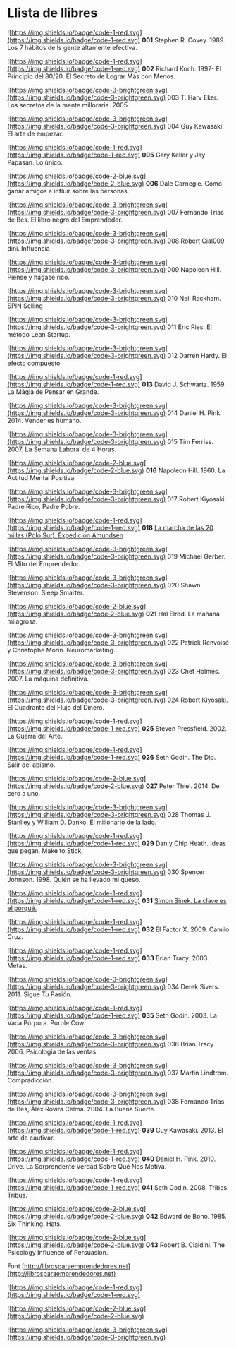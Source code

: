 # Llista de llibres


![https://img.shields.io/badge/code-1-red.svg](https://img.shields.io/badge/code-1-red.svg) **001** Stephen R. Covey. 1989. Los 7 hábitos de ls gente altamente efectiva.

![https://img.shields.io/badge/code-1-red.svg](https://img.shields.io/badge/code-1-red.svg) **002** Richard Koch. 1997- El Principio del 80/20. El Secreto de Lograr Más con Menos.

![https://img.shields.io/badge/code-3-brightgreen.svg](https://img.shields.io/badge/code-3-brightgreen.svg) 003 T. Harv Eker. Los secretos de la mente milloraria. 2005.

![https://img.shields.io/badge/code-3-brightgreen.svg](https://img.shields.io/badge/code-3-brightgreen.svg) 004 Guy Kawasaki. El arte de empezar.

![https://img.shields.io/badge/code-1-red.svg](https://img.shields.io/badge/code-1-red.svg) **005** Gary Keller y Jay Papasan. Lo único.

![https://img.shields.io/badge/code-2-blue.svg](https://img.shields.io/badge/code-2-blue.svg) **006** Dale Carnegie. Cómo ganar amigos e influir sobre las personas.

![https://img.shields.io/badge/code-3-brightgreen.svg](https://img.shields.io/badge/code-3-brightgreen.svg) 007 Fernando Trías de Bes. El libro negro del Emprendedor.

![https://img.shields.io/badge/code-3-brightgreen.svg](https://img.shields.io/badge/code-3-brightgreen.svg) 008 Robert Cial009 dini. Influencia

![https://img.shields.io/badge/code-3-brightgreen.svg](https://img.shields.io/badge/code-3-brightgreen.svg) 009 Napoleon Hill. Piense y hágase rico.

![https://img.shields.io/badge/code-3-brightgreen.svg](https://img.shields.io/badge/code-3-brightgreen.svg) 010 Neil Rackham. SPIN Selling

![https://img.shields.io/badge/code-3-brightgreen.svg](https://img.shields.io/badge/code-3-brightgreen.svg) 011 Eric Ries. El método Lean Startup.

![https://img.shields.io/badge/code-3-brightgreen.svg](https://img.shields.io/badge/code-3-brightgreen.svg) 012 Darren Hardy. El efecto compuesto

![https://img.shields.io/badge/code-1-red.svg](https://img.shields.io/badge/code-1-red.svg) **013** David J. Schwartz. 1959. La Mágia de Pensar en Grande.

![https://img.shields.io/badge/code-3-brightgreen.svg](https://img.shields.io/badge/code-3-brightgreen.svg) 014 Daniel H. Pink. 2014. Vender es humano.

![https://img.shields.io/badge/code-3-brightgreen.svg](https://img.shields.io/badge/code-3-brightgreen.svg) 015 Tim Ferriss. 2007. La Semana Laboral de 4 Horas.

![https://img.shields.io/badge/code-2-blue.svg](https://img.shields.io/badge/code-2-blue.svg) **016** Napoleon Hill. 1960. La Actitud Mental Positiva.

![https://img.shields.io/badge/code-3-brightgreen.svg](https://img.shields.io/badge/code-3-brightgreen.svg) 017 Robert Kiyosaki. Padre Rico, Padre Pobre.

![https://img.shields.io/badge/code-1-red.svg](https://img.shields.io/badge/code-1-red.svg) **018** [La marcha de las 20 millas (Polo Sur). Expedición Amundsen](https://es.wikipedia.org/wiki/Expedici%C3%B3n_Amundsen)

![https://img.shields.io/badge/code-3-brightgreen.svg](https://img.shields.io/badge/code-3-brightgreen.svg) 019 Michael Gerber. El Mito del Emprendedor.

![https://img.shields.io/badge/code-3-brightgreen.svg](https://img.shields.io/badge/code-3-brightgreen.svg) 020 Shawn Stevenson. Sleep Smarter.

![https://img.shields.io/badge/code-2-blue.svg](https://img.shields.io/badge/code-2-blue.svg) **021** Hal Elrod. La mañana milagrosa.

![https://img.shields.io/badge/code-3-brightgreen.svg](https://img.shields.io/badge/code-3-brightgreen.svg) 022 Patrick Renvoisé y Christophe Morin. Neuromarketing.

![https://img.shields.io/badge/code-3-brightgreen.svg](https://img.shields.io/badge/code-3-brightgreen.svg) 023 Chet Holmes. 2007. La máquina definitiva.

![https://img.shields.io/badge/code-3-brightgreen.svg](https://img.shields.io/badge/code-3-brightgreen.svg) 024 Robert Kiyosaki. El Cuadrante del Flujo del Dinero.

![https://img.shields.io/badge/code-1-red.svg](https://img.shields.io/badge/code-1-red.svg) **025** Steven Pressfield. 2002. La Guerra del Arte.

![https://img.shields.io/badge/code-1-red.svg](https://img.shields.io/badge/code-1-red.svg) **026** Seth Godin. The Dip. Salir del abismo.

![https://img.shields.io/badge/code-2-blue.svg](https://img.shields.io/badge/code-2-blue.svg) **027** Peter Thiel. 2014. De cero a uno.

![https://img.shields.io/badge/code-3-brightgreen.svg](https://img.shields.io/badge/code-3-brightgreen.svg) 028 Thomas J. Stanlley y William D. Danko. El millonario de la lado.

![https://img.shields.io/badge/code-1-red.svg](https://img.shields.io/badge/code-1-red.svg) **029** Dan y Chip Heath. Ideas que pegan. Make to Stick.

![https://img.shields.io/badge/code-3-brightgreen.svg](https://img.shields.io/badge/code-3-brightgreen.svg) 030 Spencer Johnson. 1998. Quién se ha llevado mi queso.

![https://img.shields.io/badge/code-1-red.svg](https://img.shields.io/badge/code-1-red.svg) **031** [Simon Sinek. La clave es el porqué.](https://www.ted.com/talks/simon_sinek_how_great_leaders_inspire_action?language=ca?utm_source=tedcomshare&utm_medium=referral&utm_campaign=tedspread)

![https://img.shields.io/badge/code-1-red.svg](https://img.shields.io/badge/code-1-red.svg) **032** El Factor X. 2009. Camilo Cruz.

![https://img.shields.io/badge/code-1-red.svg](https://img.shields.io/badge/code-1-red.svg) **033** Brian Tracy. 2003. Metas.

![https://img.shields.io/badge/code-3-brightgreen.svg](https://img.shields.io/badge/code-3-brightgreen.svg) 034 Derek Sivers. 2011. Sigue Tu Pasión.

![https://img.shields.io/badge/code-1-red.svg](https://img.shields.io/badge/code-1-red.svg) **035** Seth Godin. 2003. La Vaca Púrpura. Purple Cow.

![https://img.shields.io/badge/code-3-brightgreen.svg](https://img.shields.io/badge/code-3-brightgreen.svg) 036 Brian Tracy. 2006. Psicología de las ventas.

![https://img.shields.io/badge/code-3-brightgreen.svg](https://img.shields.io/badge/code-3-brightgreen.svg) 037 Martin Lindtrom. Compradicción.

![https://img.shields.io/badge/code-3-brightgreen.svg](https://img.shields.io/badge/code-3-brightgreen.svg) 038 Fernando Trías de Bes, Álex Rovira Celma. 2004. La Buena Suerte.

![https://img.shields.io/badge/code-1-red.svg](https://img.shields.io/badge/code-1-red.svg) **039** Guy Kawasaki. 2013. El arte de cautivar.

![https://img.shields.io/badge/code-1-red.svg](https://img.shields.io/badge/code-1-red.svg) **040** Daniel H. Pink. 2010. Drive. La Sorprendente Verdad Sobre Qué Nos Motiva.

![https://img.shields.io/badge/code-1-red.svg](https://img.shields.io/badge/code-1-red.svg) **041** Seth Godin. 2008. Tribes. Tribus.

![https://img.shields.io/badge/code-2-blue.svg](https://img.shields.io/badge/code-2-blue.svg) **042** Edward de Bono. 1985. Six Thinking. Hats.

![https://img.shields.io/badge/code-2-blue.svg](https://img.shields.io/badge/code-2-blue.svg) **043** Robert B. Cialdini. The Psicology Influence of Persuasion.

Font [http://librosparaemprendedores.net](http://librosparaemprendedores.net)


![https://img.shields.io/badge/code-1-red.svg](https://img.shields.io/badge/code-1-red.svg)

![https://img.shields.io/badge/code-2-blue.svg](https://img.shields.io/badge/code-2-blue.svg)

![https://img.shields.io/badge/code-3-brightgreen.svg](https://img.shields.io/badge/code-3-brightgreen.svg)

